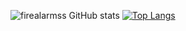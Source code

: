 ![firealarmss GitHub stats](https://github-readme-stats.vercel.app/api?username=firealarmss&show_icons=true&theme=github_dark)
[![Top Langs](https://github-readme-stats.vercel.app/api/top-langs/?username=firealarmss&layout=compact&theme=github_dark&show=contribs,prs)](https://github.com/anuraghazra/github-readme-stats)
